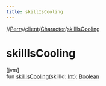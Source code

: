 ```yaml
---
title: skillIsCooling
---
```

//[Perry](../../../index.html)/[client](../index.html)/[Character](index.html)/[skillIsCooling](skill-is-cooling.html)



# skillIsCooling



[jvm]\
fun [skillIsCooling](skill-is-cooling.html)(skillId: [Int](https://kotlinlang.org/api/latest/jvm/stdlib/kotlin/-int/index.html)): [Boolean](https://kotlinlang.org/api/latest/jvm/stdlib/kotlin/-boolean/index.html)




